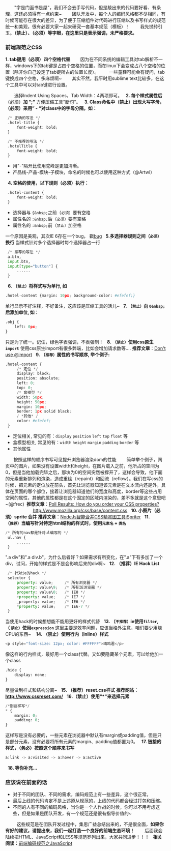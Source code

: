 　　"字是门面书是屋"，我们不会去手写代码，但是敲出来的代码要好看、有条理，这还必须得有一点约束~
　　团队开发中，每个人的编码风格都不尽相同，有时候可能存在很大的差异，为了便于压缩组件对代码进行压缩以及书写样式的规范统一和美观，很有必要大家一起来研究一套基本规范（模板）！
　　我先抛砖引玉。**（禁止）、（必须）等字眼，在这里只是表示强调，未严格要求。**
&nbsp;
### 前端规范之CSS
**1. tab键用（必须）四个空格代替**
　　因为在不同系统的编辑工具对tab解析不一样，windows下的tab键是占四个空格的位置，而在linux下会变成占八个空格的位置（除非你自己设定了tab键所占的位置长度）。
　　一些童鞋可能会有疑问，tab键换成四个空格，多麻烦啊~
　　其实不然，我平时用sublime text比较多，在这个工具中可以对tab键进行设置。

　　选择Indent Using Spaces，Tab Width：4两项即可。
&nbsp;
**2. 每个样式属性后**（必须）**加 ";"**
方便压缩工具"断句"。
&nbsp;
**3. Class命名中（禁止）出现大写字母，（必须）采用” - “对class中的字母分隔，如：**
```python
 /* 正确的写法 */
 .hotel-title {
     font-weight: bold;
 }

 /* 不推荐的写法 */
 .hotelTitle {
     font-weight: bold;
 }
```

- 用"-"隔开比使用驼峰是更加清晰。
- 产品线-产品-模块-子模块，命名的时候也可以使用这种方式（@Artwl）

&nbsp;
**4. 空格的使用，以下规则（必须）执行：**
```python
 .hotel-content {
     font-weight: bold;
 }
```

- 选择器与&nbsp;`{&nbsp;`之前（`必须）`要有空格
- 属性名的&nbsp;`:&nbsp;`后（`必须）`要有空格
- 属性名的&nbsp;`:&nbsp;`前（`禁止）`加空格

一个原因是美观，其次IE 6存在一个bug， 戳<a href="http://www.cnblogs.com/hustskyking/articles/css-bug-in-IE6.html" target="_blank">bug</a>
&nbsp;
**5.多选择器规则之间（`必须）`换行**
当样式针对多个选择器时每个选择器占一行
```python
 /* 推荐的写法 */
 a.btn,
 input.btn,
 input[type="button"] {
     ......
 }
```
&nbsp;
**6. （`禁止）`将样式写为单行, 如**
```python
.hotel-content {margin: 10px; background-color: #efefef;}
```
单行显示不好注释，不好备注，这应该是压缩工具的活儿~
&nbsp;
**7. （`禁止）`向&nbsp;`0&nbsp;`后添加单位, 如：**
```python
.obj {
    left: 0px;
}
```
只是为了统一。记住，绿色字表强调，不表强制！
&nbsp;
**8. （`禁止）`使用css原生`import`**
使用css原生import有很多弊端，比如会增加请求数等....
**推荐文章**：<a href="http://www.stevesouders.com/blog/2009/04/09/dont-use-import/" target="_blank">Don't use @import</a>
&nbsp;
**9. （`推荐）`属性的书写顺序, 举个例子:**
```python
.hotel-content {
     /* 定位 */
     display: block;
     position: absolute;
     left: 0;
     top: 0;
     /* 盒模型 */
     width: 50px;
     height: 50px;
     margin: 10px;
     border: 1px solid black;
     / *其他* /
     color: #efefef;
 }
```

- 定位相关, 常见的有：`display`&nbsp;`position`&nbsp;`left`&nbsp;`top`&nbsp;`float`&nbsp;等
- 盒模型相关, 常见的有：`width`&nbsp;`height`&nbsp;`margin`&nbsp;`padding`&nbsp;`border`&nbsp;等
- 其他属性

&nbsp;　 &nbsp;按照这样的顺序书写可见提升浏览器渲染dom的性能
　　简单举个例子，网页中的图片，如果没有设置width和height，在图片载入之前，他所占的空间为0，但是当他加载完毕之后，那块为0的空间突然被撑开了，这样会导致，他下面的元素重新排列和渲染，造成重绘（repaint）和回流（reflow）。我们在写css的时候，把元素的定位放在前头，首先让浏览器知道该元素是在文本流内还是外，具体在页面的哪个部位，接着让浏览器知道他们的宽度和高度，border等这些占用空间的属性，其他的属性都是在这个固定的区域内渲染的，差不多就是这个意思吧~(@frec)
**&nbsp;推荐文章**：<a href="http://css-tricks.com/poll-results-how-do-you-order-your-css-properties/" target="_blank">Poll Results: How do you order your CSS properties?</a>
&nbsp; &nbsp; &nbsp; &nbsp; &nbsp; &nbsp; &nbsp; &nbsp; &nbsp; &nbsp; &nbsp; &nbsp; &nbsp; <a href="http://www.mozilla.org/css/base/content.css" target="_blank">http://www.mozilla.org/css/base/content.css</a>
&nbsp;
**10. 小图片（必须）sprite 合并**
**推荐文章**：<a class="blogTitle btitle" title="NodeJs智能合并CSS精灵图工具iSpriter" href="http://www.alloyteam.com/2012/09/update-ispriter-smart-merging-css-sprite/" rel="bookmark" target="_blank">NodeJs智能合并CSS精灵图工具iSpriter</a>
&nbsp;
**11. （`推荐）`当编写针对特定html结构的样式时，使用`元素名`&nbsp;+&nbsp;`类名`**
```python
/* 所有的nav都是针对ul编写的 */
 ul.nav {
     ......
 }
```
".a div"和".a div.b"，为什么后者好？如果需求有所变化，在".a"下有多加了一个div，试问，开始的样式是不是会影响后来的div啊~
&nbsp;
**12. （推荐）IE Hack List**
```python
 /* 针对ie的hack */
 selector {
     property: value;     /* 所有浏览器 */ 
     property: value\9;   /* 所有IE浏览器 */ 
     property: value\0;   /* IE8 */
     +property: value;    /* IE7 */
     _property: value;    /* IE6 */
     *property: value;    /* IE6-7 */
 }
```
当使用hack的时候想想能不能用更好的样式代替
&nbsp;
**13. （`不推荐）`ie使用`filter`,（&nbsp;`禁止）`使用`expression`**
这里主要是效率问题，应该当格外注意，咱们要少用烧CPU的东西~&nbsp;
&nbsp;
**14. （禁止）使用行内（inline）样式**
```python
<p style="font-size: 12px; color: #FFFFFF">靖鸣君</p>
```
像这样的行内样式，最好用一个class代替。又如要隐藏某个元素，可以给他加一个class
```python
.hide {
    display: none;
}
```
尽量做到样式和结构分离~
&nbsp;
**15. （推荐）reset.css样式**
**推荐网站：<a href="http://www.cssreset.com/" target="_blank">http://www.cssreset.com/</a>**
&nbsp;
**16.（禁止）使用"*"来选择元素**
```python
/*别这样写*/
* {
    margin: 0;
    padding: 0;
}
```
这样写是没有必要的，一些元素在浏览器中默认有margin或padding值，但是只是部分元素，没有必要将所有元素的margin、padding值都置为0。
&nbsp;
**17. 链接的样式，（务必）按照这个顺序来书写**
```python
a:link -> a:visited -> a:hover -> a:active
```
&nbsp;
**18. 等你补充...**&nbsp;
&nbsp;
### 应该说在前面的话

- 对于不同的团队、不同的需求，编码规范上有一些差异，这个很正常。
- 最后上线的代码肯定不是上述遵从规范的，上线的代码都会经过打包和压缩。
- 不同的人有不同的编码风格，当你是一个人作战的时候，你可以不用考虑这些，但是如果是团队开发，有一个规范还是很有指导价值的~

&nbsp;
　　这些规范是在团队开发过程中，集思广益总结出来的，不是很全面，**如果你有好的建议，请提出来，我们一起打造一个良好的前端生态环境！**
　　后面我会陆续把HTML、JavaScript和LESS等规范罗列出来，大家共同进步！！！
&nbsp;
**相关阅读：**<a href="http://www.cnblogs.com/hustskyking/p/javascript-spec.html" target="_blank">前端编码规范之JavaScript</a>
&nbsp;&nbsp;